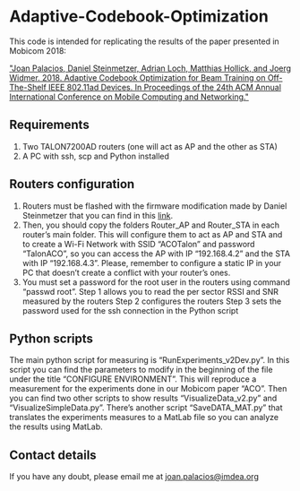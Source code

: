 # Adaptive-Codebook-Optimization
This code is intended for replicating the results of the paper presented in Mobicom 2018:

["Joan Palacios, Daniel Steinmetzer, Adrian Loch, Matthias Hollick, and Joerg Widmer. 2018. Adaptive Codebook Optimization for Beam Training on Off-The-Shelf IEEE 802.11ad Devices. In Proceedings of the 24th ACM Annual International Conference on Mobile Computing and Networking."](http://eprints.networks.imdea.org/1880/)

## Requirements
1.	Two TALON7200AD routers (one will act as AP and the other as STA)
2.	A PC with ssh, scp and Python installed

## Routers configuration
1.	Routers must be flashed with the firmware modification made by Daniel Steinmetzer that you can find in this [link](https://github.com/seemoo-lab/lede-ad7200).
2.	Then, you should copy the folders Router_AP and Router_STA in each router’s main folder. This will configure them to act as AP and STA and to create a Wi-Fi Network with SSID “ACOTalon” and password “TalonACO”, so you can access the AP with IP “192.168.4.2” and the STA with IP “192.168.4.3”. Please, remember to configure a static IP in your PC that doesn’t create a conflict with your router’s ones.
3.	You must set a password for the root user in the routers using command “passwd root”.
Step 1 allows you to read the per sector RSSI and SNR measured by the routers
Step 2 configures the routers
Step 3 sets the password used for the ssh connection in the Python script

## Python scripts
The main python script for measuring is “RunExperiments_v2Dev.py”. In this script you can find the parameters to modify in the beginning of the file under the title “CONFIGURE ENVIRONMENT”. This will reproduce a measurement for the experiments done in our Mobicom paper “ACO”.
Then you can find two other scripts to show results “VisualizeData_v2.py” and “VisualizeSimpleData.py”.
There’s another script “SaveDATA_MAT.py” that translates the experiments measures to a MatLab file so you can analyze the results using MatLab.

## Contact details
If you have any doubt, please email me at joan.palacios@imdea.org
